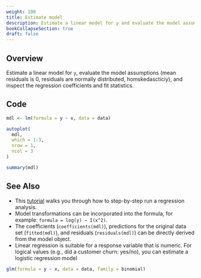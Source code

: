 ```yaml
---
weight: 100
title: Estimate model
description: Estimate a linear model for y and evaluate the model assumptions
bookCollapseSection: true
draft: false
---
```


## Overview 
Estimate a linear model for `y`, evaluate the model assumptions (mean residuals is 0, residuals are normally distributed, homskedascticiy), and inspect the regression coefficients and fit statistics.

## Code 

```R
mdl <- lm(formula = y ~ x, data = data)

autoplot(
  mdl,
  which = 1:3,
  nrow = 1,
  ncol = 3
)

summary(mdl)
```

## See Also
* This [tutorial](https://dprep.hannesdatta.com/docs/building-blocks/regression-analysis/) walks you through how to step-by-step run a regression analysis.
* Model transformations can be incorporated into the formula, for example: `formula = log(y) ~ I(x^2)`.
* The coefficients (`coefficients(mdl)`), predictions for the original data set (`fitted(mdl)`), and residuals (`residuals(mdl)`) can be directly derived from the model object.
* Linear regression is suitable for a response variable that is numeric. For logical values (e.g., did a customer churn: yes/no), you can estimate a logistic regression model

```R
glm(formula = y ~ x, data = data, family = binomial)
```
